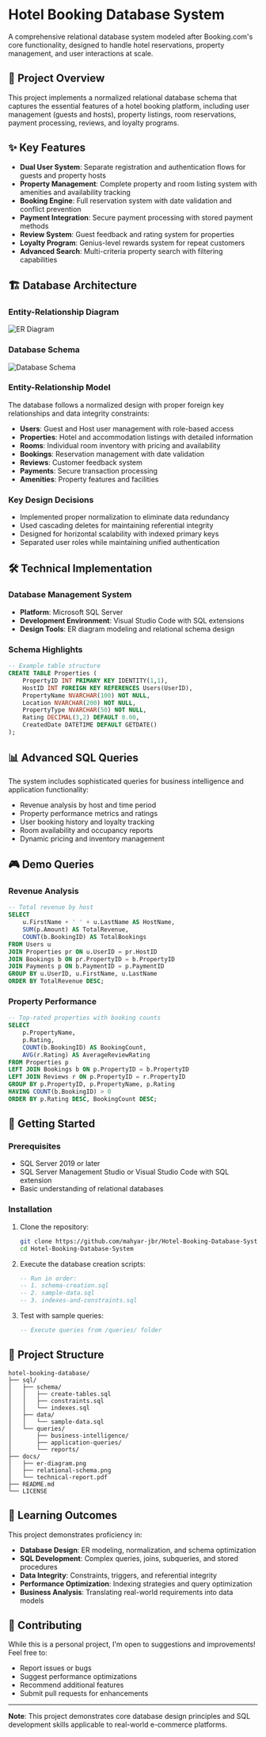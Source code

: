 # Hotel Booking Database System

A comprehensive relational database system modeled after Booking.com's core functionality, designed to handle hotel reservations, property management, and user interactions at scale.

## 🎯 Project Overview

This project implements a normalized relational database schema that captures the essential features of a hotel booking platform, including user management (guests and hosts), property listings, room reservations, payment processing, reviews, and loyalty programs.

## ✨ Key Features

- **Dual User System**: Separate registration and authentication flows for guests and property hosts
- **Property Management**: Complete property and room listing system with amenities and availability tracking
- **Booking Engine**: Full reservation system with date validation and conflict prevention
- **Payment Integration**: Secure payment processing with stored payment methods
- **Review System**: Guest feedback and rating system for properties
- **Loyalty Program**: Genius-level rewards system for repeat customers
- **Advanced Search**: Multi-criteria property search with filtering capabilities

## 🏗️ Database Architecture

### Entity-Relationship Diagram
![ER Diagram](docs/er-diagram.png)

### Database Schema
![Database Schema](docs/database-schema.png)

### Entity-Relationship Model
The database follows a normalized design with proper foreign key relationships and data integrity constraints:

- **Users**: Guest and Host user management with role-based access
- **Properties**: Hotel and accommodation listings with detailed information
- **Rooms**: Individual room inventory with pricing and availability
- **Bookings**: Reservation management with date validation
- **Reviews**: Customer feedback system
- **Payments**: Secure transaction processing
- **Amenities**: Property features and facilities

### Key Design Decisions
- Implemented proper normalization to eliminate data redundancy
- Used cascading deletes for maintaining referential integrity
- Designed for horizontal scalability with indexed primary keys
- Separated user roles while maintaining unified authentication

## 🛠️ Technical Implementation

### Database Management System
- **Platform**: Microsoft SQL Server
- **Development Environment**: Visual Studio Code with SQL extensions
- **Design Tools**: ER diagram modeling and relational schema design

### Schema Highlights
```sql
-- Example table structure
CREATE TABLE Properties (
    PropertyID INT PRIMARY KEY IDENTITY(1,1),
    HostID INT FOREIGN KEY REFERENCES Users(UserID),
    PropertyName NVARCHAR(100) NOT NULL,
    Location NVARCHAR(200) NOT NULL,
    PropertyType NVARCHAR(50) NOT NULL,
    Rating DECIMAL(3,2) DEFAULT 0.00,
    CreatedDate DATETIME DEFAULT GETDATE()
);
```

## 📊 Advanced SQL Queries

The system includes sophisticated queries for business intelligence and application functionality:

- Revenue analysis by host and time period
- Property performance metrics and ratings
- User booking history and loyalty tracking
- Room availability and occupancy reports
- Dynamic pricing and inventory management

## 🎮 Demo Queries

### Revenue Analysis
```sql
-- Total revenue by host
SELECT 
    u.FirstName + ' ' + u.LastName AS HostName,
    SUM(p.Amount) AS TotalRevenue,
    COUNT(b.BookingID) AS TotalBookings
FROM Users u
JOIN Properties pr ON u.UserID = pr.HostID
JOIN Bookings b ON pr.PropertyID = b.PropertyID
JOIN Payments p ON b.PaymentID = p.PaymentID
GROUP BY u.UserID, u.FirstName, u.LastName
ORDER BY TotalRevenue DESC;
```

### Property Performance
```sql
-- Top-rated properties with booking counts
SELECT 
    p.PropertyName,
    p.Rating,
    COUNT(b.BookingID) AS BookingCount,
    AVG(r.Rating) AS AverageReviewRating
FROM Properties p
LEFT JOIN Bookings b ON p.PropertyID = b.PropertyID
LEFT JOIN Reviews r ON p.PropertyID = r.PropertyID
GROUP BY p.PropertyID, p.PropertyName, p.Rating
HAVING COUNT(b.BookingID) > 0
ORDER BY p.Rating DESC, BookingCount DESC;
```

## 🚀 Getting Started

### Prerequisites
- SQL Server 2019 or later
- SQL Server Management Studio or Visual Studio Code with SQL extension
- Basic understanding of relational databases

### Installation
1. Clone the repository:
   ```bash
   git clone https://github.com/mahyar-jbr/Hotel-Booking-Database-System
   cd Hotel-Booking-Database-System
   ```

2. Execute the database creation scripts:
   ```sql
   -- Run in order:
   -- 1. schema-creation.sql
   -- 2. sample-data.sql
   -- 3. indexes-and-constraints.sql
   ```

3. Test with sample queries:
   ```sql
   -- Execute queries from /queries/ folder
   ```

## 📁 Project Structure

```
hotel-booking-database/
├── sql/
│   ├── schema/
│   │   ├── create-tables.sql
│   │   ├── constraints.sql
│   │   └── indexes.sql
│   ├── data/
│   │   └── sample-data.sql
│   └── queries/
│       ├── business-intelligence/
│       ├── application-queries/
│       └── reports/
├── docs/
│   ├── er-diagram.png
│   ├── relational-schema.png
│   └── technical-report.pdf
├── README.md
└── LICENSE
```

## 🎯 Learning Outcomes

This project demonstrates proficiency in:
- **Database Design**: ER modeling, normalization, and schema optimization
- **SQL Development**: Complex queries, joins, subqueries, and stored procedures
- **Data Integrity**: Constraints, triggers, and referential integrity
- **Performance Optimization**: Indexing strategies and query optimization
- **Business Analysis**: Translating real-world requirements into data models

## 🤝 Contributing

While this is a personal project, I'm open to suggestions and improvements! Feel free to:
- Report issues or bugs
- Suggest performance optimizations  
- Recommend additional features
- Submit pull requests for enhancements

---

**Note**: This project demonstrates core database design principles and SQL development skills applicable to real-world e-commerce platforms.

